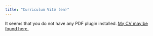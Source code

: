 ```yaml
---
title: "Curriculum Vitæ (en)"
---
```


<div class="embed-responsive" style="padding-bottom:150%">
<object data="/files/cv_idrissi_en.pdf" type="application/pdf">
It seems that you do not have any PDF plugin installed.
<a href="/files/cv_idrissi_en.pdf">My CV may be found here.</a>
</object>
</div>
